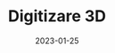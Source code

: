 ---
title: "Digitizare <span>3D</span>"
date: 2023-01-25
draft: false
keywords: ["Schitul Mironesti"]
type: "page"
layout: "digitizare"
sitemap_exclude: false

sitemap:
  changefreq: weekly
  filename: sitemap.xml
  priority: 1

---